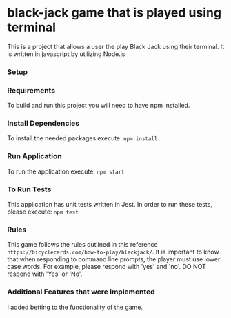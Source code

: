 # black-jack game that is played using terminal

This is a project that allows a user the play Black Jack using their terminal. It is written in javascript by utilizing Node.js

### Setup

### Requirements 
To build and run this project you will need to have npm installed.

### Install Dependencies
To install the needed packages execute: `npm install`

### Run Application
To run the application execute: `npm start`

### To Run Tests
This application has unit tests written in Jest. In order to run these tests, please execute: `npm test`

### Rules
This game follows the rules outlined in this reference `https://bicyclecards.com/how-to-play/blackjack/`. It is important to know that when responding to command line prompts, the player must use lower case words. For example, please respond with 'yes' and 'no'. DO NOT respond with 'Yes' or 'No'.

### Additional Features that were implemented
I added betting to the functionality of the game.